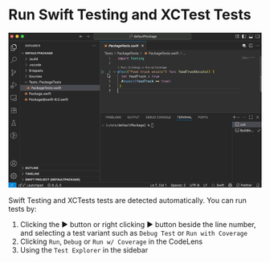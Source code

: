 # Run Swift Testing and XCTest Tests
![Run a test](./images/runTests.gif)

Swift Testing and XCTests tests are detected automatically. You can run tests by:
1. Clicking the ▶ button or right clicking ▶ button beside the line number, and selecting a test variant such as `Debug Test` or `Run with Coverage`
2. Clicking `Run`, `Debug` or `Run w/ Coverage` in the CodeLens
3. Using the `Test Explorer` in the sidebar

